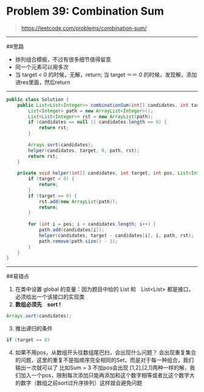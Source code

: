 # Problem 39: Combination Sum


> https://leetcode.com/problems/combination-sum/

---------
##思路
* 排列组合模板，不过有很多细节值得留意
* 同一个元素可以用多次
* 当 target < 0 的时候，无解，return; 当 target ＝＝ 0 的时候，发现解，添加进res里面，然后return

-------
```java
public class Solution {
    public List<List<Integer>> combinationSum(int[] candidates, int target) {
        List<Integer> path = new ArrayList<Integer>();
        List<List<Integer>> rst = new ArrayList(path);
        if (candidates == null || candidates.length == 0) {
            return rst;
        }
        
        Arrays.sort(candidates);
        helper(candidates, target, 0, path, rst);
        return rst;
    }
    
    private void helper(int[] candidates, int target, int pos, List<Integer> path, List<List<Integer>> rst) {
        if (target < 0) {
            return;
        }
        if (target == 0) {
            rst.add(new ArrayList(path));
            return;
        }
        
        for (int i = pos; i < candidates.length; i++) {
            path.add(candidates[i]);
            helper(candidates, target - candidates[i], i, path, rst);
            path.remove(path.size() - 1);
        }
    }
}
```
-----------
##易错点

1. 在类中设置 global 的变量：因为题目中给的 List<Integer> 和　List<List<Integer>> 都是接口，必须给出一个该接口的实现类
2. **数组必须先　sort !**
```java
Arrays.sort(candidates);
```
3. 推出递归的条件
```java
if (target == 0)
```
4. 如果不用pos，从数组开头往数组尾巴扫，会出现什么问题？ 会出现重复集合的问题，这里的重复不是指顺序完全相同的Set，而是对于每一种组合，我们输出一次就可以了 比如Sum = 3 不加pos会出现 [1,2],[2,1]两种一样的解，我们加入一个pos，限制每次添加只能再添加和这个数字相等或者比这个数字大的数字（数组之前sort过升序排列）这样就会避免问题
























